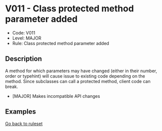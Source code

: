 # V011 - Class protected method parameter added

* Code: V011
* Level: MAJOR
* Rule: Class protected method parameter added

## Description

A method for which parameters may have changed (either in their number, order or typehint) will cause issue to existing code depending on the method. Since subclasses can call a protected method, client code can break.

* [MAJOR] Makes incompatible API changes

## Examples

[Go back to ruleset](../README.md)